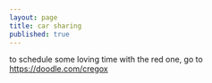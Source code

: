 ```yaml
---
layout: page
title: car sharing
published: true
---
```


to schedule some loving time with the red one,
go to https://doodle.com/cregox
